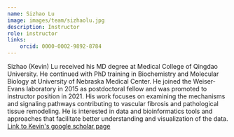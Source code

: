 ```yaml
---
name: Sizhao Lu
image: images/team/sizhaolu.jpg
description: Instructor
role: instructor
links:
    orcid: 0000-0002-9892-8784
---
```

Sizhao (Kevin) Lu received his MD degree at Medical College of Qingdao University. He continued with PhD training in Biochemistry and Molecular Biology at University of Nebraska Medical Center. He joined the Weiser-Evans laboratory in 2015 as postdoctoral fellow and was promoted to instructor position in 2021. His work focuses on examining the mechanisms and signaling pathways contributing to vascular fibrosis and pathological tissue remodeling. He is interested in data and bioinformatics tools and approaches that facilitate better understanding and visualization of the data.\
[Link to Kevin's google scholar page](https://scholar.google.com/citations?user=a99G7mIAAAAJ)
